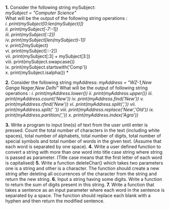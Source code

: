 **1.** Consider the following string mySubject:  
 *mySubject = "Computer Science"*  
 What will be the output of the following string operations :  
  *i. print(mySubject[0:len(mySubject)])  
  ii. print(mySubject[-7:-1])  
  iii. print(mySubject[::2])  
  iv. print(mySubject[len(mySubject)-1])  
  v. print(2*mySubject)  
  vi. print(mySubject[::-2])  
  vii. print(mySubject[:3] + mySubject[3:])  
  viii. print(mySubject.swapcase())  
  ix. print(mySubject.startswith('Comp'))  
  x. print(mySubject.isalpha()) *  

**2.** Consider the following string myAddress:
   *myAddress = "WZ-1,New Ganga Nagar,New Delhi"*
   What will be the output of following string operations :
      *i. print(myAddress.lower())
      ii. print(myAddress.upper())
      iii. print(myAddress.count('New'))
      iv. print(myAddress.find('New'))
      v. print(myAddress.rfind('New'))
      vi. print(myAddress.split(','))
      vii. print(myAddress.split(' '))
      viii. print(myAddress.replace('New','Old'))
      ix. print(myAddress.partition(','))
      x. print(myAddress.index('Agra'))*

**3.** Write a program to input line(s) of text from the user until enter is pressed. Count the total number of characters in the text (including white spaces),
       total number of alphabets, total number of digits, total number of special symbols and total number of words in the given text. 
       (Assume that each word is separated by one space).
**4.** Write a user defined function to convert a string with more than one word into title case string where string is passed as parameter. 
   (Title case means that the first letter of each word is capitalised)
**5.** Write a function deleteChar() which takes two parameters one is a string and other is a character.
       The function should create a new string after deleting all occurrences of the character from the string and return the new string.
**6.** Input a string having some digits. Write a function to return the sum of digits present in this string.
**7.** Write a function that takes a sentence as an input parameter where each word in the sentence is separated by a space. The function should replace
       each blank with a hyphen and then return the modified sentence.
